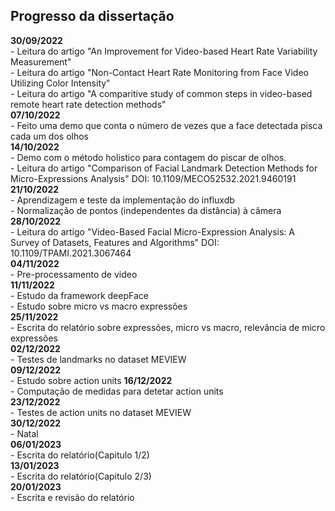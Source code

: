 <h2>Progresso da dissertação</h2>
<b>30/09/2022</b><br>
 - Leitura do artigo "An Improvement for Video-based Heart Rate Variability Measurement"<br>
 - Leitura do artigo "Non-Contact Heart Rate Monitoring from Face Video Utilizing Color Intensity"<br>
 - Leitura do artigo "A comparitive study of common steps in video-based remote heart rate detection methods"<br>
<b>07/10/2022</b><br>
 - Feito uma demo que conta o número de vezes que a face detectada pisca cada um dos olhos<br>
<b>14/10/2022</b><br>
 - Demo com o método holistico para contagem do piscar de olhos.<br>
 - Leitura do artigo "Comparison of Facial Landmark Detection Methods for Micro-Expressions Analysis" DOI: 10.1109/MECO52532.2021.9460191<br>
<b>21/10/2022</b><br>
 - Aprendizagem e teste da implementação do influxdb<br>
 - Normalização de pontos (independentes da distância) à câmera<br>
<b>28/10/2022</b><br>
 - Leitura do artigo "Video-Based Facial Micro-Expression Analysis: A Survey of Datasets, Features and Algorithms" DOI: 10.1109/TPAMI.2021.3067464<br>
<b>04/11/2022</b><br>
 - Pre-processamento de video<br>
<b>11/11/2022</b><br>
 - Estudo da framework deepFace<br>
 - Estudo sobre micro vs macro expressões<br>
<b>25/11/2022</b><br>
 - Escrita do relatório sobre expressões, micro vs macro, relevância de micro expressões<br>
 <b>02/12/2022</b><br>
 - Testes de landmarks no dataset MEVIEW<br>
 <b>09/12/2022</b><br>
 - Estudo sobre action units
 <b>16/12/2022</b><br>
 - Computação de medidas para detetar action units<br>
 <b>23/12/2022</b><br>
 - Testes de action units no dataset MEVIEW<br>
 <b>30/12/2022</b><br>
 - Natal<br>
 <b>06/01/2023</b><br>
 - Escrita do relatório(Capitulo 1/2)<br>
 <b>13/01/2023</b><br>
  - Escrita do relatório(Capitulo 2/3)<br>
 <b>20/01/2023</b><br>
  - Escrita e revisão do relatório<br>